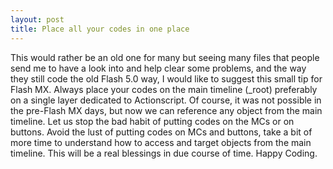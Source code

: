 ```yaml
---
layout: post
title: Place all your codes in one place
---
```


This would rather be an old one for many but seeing many files that people send me to have a look into and help clear some problems, and the way they still code the old Flash 5.0 way, I would like to suggest this small tip for Flash MX. Always place your codes on the main timeline (_root) preferably on a single layer dedicated to Actionscript. Of course, it was not possible in the pre-Flash MX days, but now we can reference any object from the main timeline. Let us stop the bad habit of putting codes on the MCs or on buttons. Avoid the lust of putting codes on MCs and buttons, take a bit of more time to understand how to access and target objects from the main timeline. This will be a real blessings in due course of time. Happy Coding.